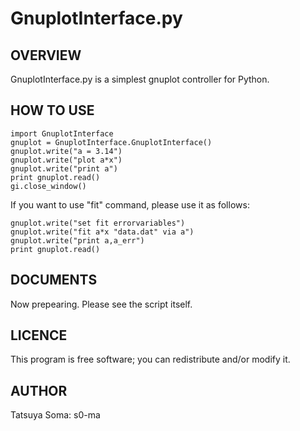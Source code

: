 GnuplotInterface.py
===================

OVERVIEW
--------
GnuplotInterface.py is a simplest gnuplot controller for Python.

HOW TO USE
----------
    import GnuplotInterface  
    gnuplot = GnuplotInterface.GnuplotInterface()  
    gnuplot.write("a = 3.14")  
    gnuplot.write("plot a*x")  
    gnuplot.write("print a")  
    print gnuplot.read()  
    gi.close_window()  

If you want to use "fit" command, please use it as follows:

    gnuplot.write("set fit errorvariables")  
    gnuplot.write("fit a*x "data.dat" via a")  
    gnuplot.write("print a,a_err")  
    print gnuplot.read()  

DOCUMENTS
---------
Now prepearing. Please see the script itself.

LICENCE
-------
This program is free software; you can redistribute and/or modify it.

AUTHOR
------
Tatsuya Soma: s0-ma
